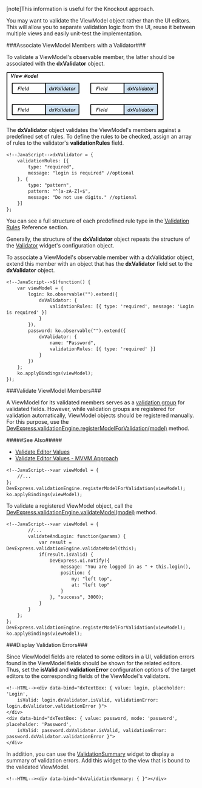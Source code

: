 [note]This information is useful for the Knockout approach.

You may want to validate the ViewModel object rather than the UI editors. This will allow you to separate validation logic from the UI, reuse it between multiple views and easily unit-test the implementation.

###Associate ViewModel Members with a Validator###

To validate a ViewModel's observable member, the latter should be associated with the **dxValidator** object. 

![Validated View Model](/images/Common/ValidatedViewModel.png)

The **dxValidator** object validates the ViewModel's members against a predefined set of rules. To define the rules to be checked, assign an array of rules to the validator's **validationRules** field.

    <!--JavaScript-->dxValidator = {
        validationRules: [{
            type: "required",
            message: "login is required" //optional
        }, {
            type: "pattern",
            pattern: "^[a-zA-Z]+$",
            message: "Do not use digits." //optional
        }]
    };

You can see a full structure of each predefined rule type in the [Validation Rules](/api-reference/10%20UI%20Widgets/dxValidator/8%20Validation%20Rules '/Documentation/ApiReference/UI_Widgets/dxValidator/Validation_Rules/') Reference section.

Generally, the structure of the **dxValidator** object repeats the structure of the [Validator](/api-reference/10%20UI%20Widgets/dxValidator '/Documentation/ApiReference/UI_Widgets/dxValidator/') widget's configuration object.

To associate a ViewModel's observable member with a dxValidatior object, extend this member with an object that has the **dxValidator** field set to the **dxValidator** object.

    <!--JavaScript-->$(function() {
        var viewModel = {
            login: ko.observable("").extend({
                dxValidator: {
                    validationRules: [{ type: 'required', message: 'Login is required' }]
                }
            }),
            password: ko.observable("").extend({
                dxValidator: {
                    name: "Password",
                    validationRules: [{ type: 'required' }]
                }
            })
        };
        ko.applyBindings(viewModel);
    });

###Validate ViewModel Members###

A ViewModel for its validated members serves as a [validation group](/concepts/05%20Widgets/zz%20Common/05%20UI%20Widgets/20%20Validation/20%20Validate%20Editor%20Values.md '/Documentation/Guide/Widgets/Common/UI_Widgets/Validation/#Validate_Editor_Values') for validated fields. However, while validation groups are registered for validation automatically, ViewModel objects should be registered manually. For this purpose, use the [DevExpress.validationEngine.registerModelForValidation(model)](/api-reference/50%20Common/utils/validationEngine/3%20Methods/registerModelForValidation(model).md '/Documentation/ApiReference/Common/Utils/validationEngine/Methods/#registerModelForValidationmodel') method.

#####See Also#####
- [Validate Editor Values](/concepts/05%20Widgets/zz%20Common/05%20UI%20Widgets/20%20Validation/20%20Validate%20Editor%20Values.md '/Documentation/Guide/Widgets/Common/UI_Widgets/Validation/#Validate_Editor_Values')
- [Validate Editor Values - MVVM Approach](/concepts/05%20Widgets/zz%20Common/05%20UI%20Widgets/25%20Validation%20-%20MVVM%20Approach/20%20Validate%20Editor%20Values.md '/Documentation/Guide/Widgets/Common/UI_Widgets/Validation_-_MVVM_Approach/#Validate_Editor_Values')

<!---->

    <!--JavaScript-->var viewModel = {
        //...
    };
    DevExpress.validationEngine.registerModelForValidation(viewModel);
    ko.applyBindings(viewModel);

To validate a registered ViewModel object, call the [DevExpress.validationEngine.validateModel(model)](/api-reference/50%20Common/utils/validationEngine/3%20Methods/validateModel(model).md '/Documentation/ApiReference/Common/Utils/validationEngine/Methods/#validateModelmodel') method.

    <!--JavaScript-->var viewModel = {
            //...
            validateAndLogin: function(params) {
                var result = DevExpress.validationEngine.validateModel(this);
                if(result.isValid) {
                    DevExpress.ui.notify({
                        message: "You are logged in as " + this.login(),
                        position: {
                            my: "left top",
                            at: "left top"
                        }
                    }, "success", 3000);
                }
            }
        };
    };
    DevExpress.validationEngine.registerModelForValidation(viewModel);
    ko.applyBindings(viewModel);

###Display Validation Errors###

Since ViewModel fields are related to some editors in a UI, validation errors found in the ViewModel fields should be shown for the related editors. Thus, set the **isValid** and **validationError** configuration options of the target editors to the corresponding fields of the ViewModel's validators.

    <!--HTML--><div data-bind="dxTextBox: { value: login, placeholder: 'Login',
        isValid: login.dxValidator.isValid, validationError: login.dxValidator.validationError }">
    </div>
    <div data-bind="dxTextBox: { value: password, mode: 'password', placeholder: 'Password',
        isValid: password.dxValidator.isValid, validationError: password.dxValidator.validationError }">
    </div>

In addition, you can use the [ValidationSummary](/api-reference/10%20UI%20Widgets/dxValidationSummary '/Documentation/ApiReference/UI_Widgets/dxValidationSummary/') widget to display a summary of validation errors. Add this widget to the view that is bound to the validated ViewModel.

    <!--HTML--><div data-bind="dxValidationSummary: { }"></div>
